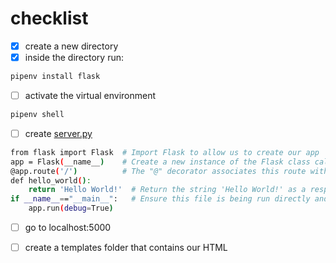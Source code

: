 # checklist

- [x] create a new directory
- [x] inside the directory run:

```bash
pipenv install flask
```

- [ ] activate the virtual environment

```bash
pipenv shell
```

- [ ] create [server.py](server.py)

```bash
from flask import Flask  # Import Flask to allow us to create our app
app = Flask(__name__)    # Create a new instance of the Flask class called "app"
@app.route('/')          # The "@" decorator associates this route with the function immediately following
def hello_world():
    return 'Hello World!'  # Return the string 'Hello World!' as a response
if __name__=="__main__":   # Ensure this file is being run directly and not from a different module    
    app.run(debug=True)
```  

- [ ]  go to localhost:5000

- [ ] create a templates folder that contains our HTML

